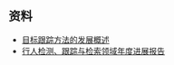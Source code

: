 ## 资料
- [目标跟踪方法的发展概述](https://mp.weixin.qq.com/s?__biz=MzAwNjcyOTIwNA==&mid=2659250125&idx=1&sn=eefc90328f4bcd4e34b948ae96f98002)
- [行人检测、跟踪与检索领域年度进展报告](https://mp.weixin.qq.com/s?__biz=MzI1NTE4NTUwOQ==&mid=2650326280&idx=1&sn=a9a7f6d7bf4a80ad3b3600809fce8e64S)